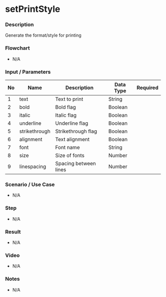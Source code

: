 # setPrintStyle

### Description

Generate the format/style for printing

### Flowchart

- N/A

<!--![Flowchart](componentValue-flowchart.png?raw=true)-->

### Input / Parameters

| No | Name | Description | Data Type | Required |
| ------ | ------ | ------ |------ | ------ |
| 1 | text | Text to print | String |  | 
| 2 | bold | Bold flag | Boolean |  | 
| 3 | italic | Italic flag | Boolean |  | 
| 4 | underline | Underline flag | Boolean |  | 
| 5 | strikethrough | Strikethrough flag | Boolean |  | 
| 6 | alignment | Text alignment | Boolean |  | 
| 7 | font | Font name | String |  | 
| 8 | size | Size of fonts | Number |  | 
| 9 | linespacing | Spacing between lines | Number |  | 

### Scenario / Use Case

- N/A

### Step

- N/A

### Result

- N/A

### Video

- N/A

### Notes

- N/A